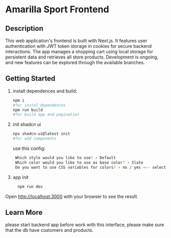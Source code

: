 # Amarilla Sport Frontend

## Description

This web application's frontend is built with Next.js. It features user authentication with JWT token storage in cookies for secure backend interactions. The app manages a shopping cart using local storage for persistent data and retrieves all store products. Development is ongoing, and new features can be explored through the available branches.

## Getting Started

1. install dependences and build:
   ```bash
   npm i
   #for instal dependences
   npm run build
   #for build app and pagination
   ```
2. init shadcn ui
    ```bash
    npx shadcn-ui@latest init
    #for add components
    ```
    use this config:
     ```bash
      Which style would you like to use? › Default
      Which color would you like to use as base color? › Slate
      Do you want to use CSS variables for colors? › no / yes <-- select yes
     ```
3. app init
    ```bash
      npm run dev
    ```

Open [http://localhost:3000](http://localhost:3000) with your browser to see the result.

## Learn More

please start backend app before work with this interface, please make sure that the db have customers and products.
